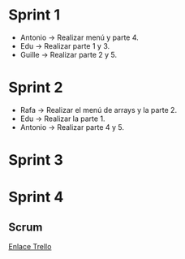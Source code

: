 # Sprint 1
- Antonio &rarr; Realizar menú y parte 4.
- Edu &rarr; Realizar parte 1 y 3.
- Guille &rarr; Realizar parte 2 y 5.
# Sprint 2
- Rafa &rarr; Realizar el menú de arrays y la parte 2.
- Edu &rarr; Realizar la parte 1.
- Antonio &rarr; Realizar parte 4 y 5.
# Sprint 3
# Sprint 4
## Scrum
[Enlace Trello](https://trello.com/b/19iF0Ymg/proyectoets)
